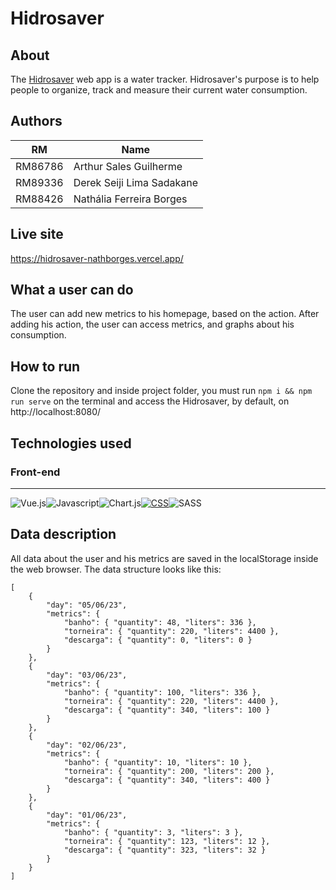 # Hidrosaver

## About

The [Hidrosaver](https://hidrosaver-nathborges.vercel.app/) web app is a water tracker. Hidrosaver's purpose is to help people to organize, track and measure their current water consumption.

## Authors

| RM      | Name                      |
| ------- | ------------------------- |
| RM86786 | Arthur Sales Guilherme    |
| RM89336 | Derek Seiji Lima Sadakane |
| RM88426 | Nathália Ferreira Borges |

## Live site

https://hidrosaver-nathborges.vercel.app/

## What a user can do

The user can add new metrics to his homepage, based on the action. After adding his action, the user can access metrics, and graphs about his consumption.

## How to run
Clone the repository and inside project folder, you must run `npm i && npm run serve` on the terminal and access the Hidrosaver, by default, on http://localhost:8080/ 

## Technologies used

### Front-end

---

 <div style="display:flex">
 <a>
   <img src="https://img.shields.io/badge/Vue.js-35495E?style=for-the-badge&logo=vuedotjs&logoColor=4FC08D" alt="Vue.js"/>
  </a>
 <a><img src="https://img.shields.io/badge/JavaScript-F7DF1E?style=for-the-badge&logo=javascript&logoColor=black" alt="Javascript"/></a>
  <a><img src="https://img.shields.io/badge/chart.js-F5788D.svg?style=for-the-badge&logo=chart.js&logoColor=white" alt="Chart.js"/></a>
   <a href="https://developer.mozilla.org/pt-BR/docs/Web/CSS">
   <img src="https://img.shields.io/badge/CSS-239120?&style=for-the-badge&logo=css3&logoColor=white" alt="CSS"/>
  </a>
   <a><img src="https://img.shields.io/badge/Sass-CC6699?style=for-the-badge&logo=sass&logoColor=white
" alt="SASS"/></a>

</div>


## Data description

All data about the user and his metrics are saved in the localStorage inside the web browser. The data structure looks like this:

```
[
    {
        "day": "05/06/23",
        "metrics": {
            "banho": { "quantity": 48, "liters": 336 },
            "torneira": { "quantity": 220, "liters": 4400 },
            "descarga": { "quantity": 0, "liters": 0 }
        }
    },
    {
        "day": "03/06/23",
        "metrics": {
            "banho": { "quantity": 100, "liters": 336 },
            "torneira": { "quantity": 220, "liters": 4400 },
            "descarga": { "quantity": 340, "liters": 100 }
        }
    },
    {
        "day": "02/06/23",
        "metrics": {
            "banho": { "quantity": 10, "liters": 10 },
            "torneira": { "quantity": 200, "liters": 200 },
            "descarga": { "quantity": 340, "liters": 400 }
        }
    },
    {
        "day": "01/06/23",
        "metrics": {
            "banho": { "quantity": 3, "liters": 3 },
            "torneira": { "quantity": 123, "liters": 12 },
            "descarga": { "quantity": 323, "liters": 32 }
        }
    }
]

```
